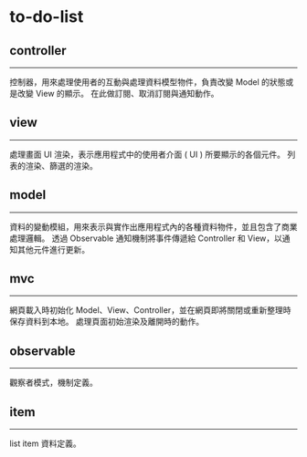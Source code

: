 # to-do-list

## controller

---

控制器，用來處理使用者的互動與處理資料模型物件，負責改變 Model 的狀態或是改變 View 的顯示。
在此做訂閱、取消訂閱與通知動作。

## view

---

處理畫面 UI 渲染，表示應用程式中的使用者介面 ( UI ) 所要顯示的各個元件。
列表的渲染、篩選的渲染。

## model

---

資料的變動模組，用來表示與實作出應用程式內的各種資料物件，並且包含了商業處理邏輯。
透過 Observable 通知機制將事件傳遞給 Controller 和 View，以通知其他元件進行更新。

## mvc

---

網頁載入時初始化 Model、View、Controller，並在網頁即將關閉或重新整理時保存資料到本地。
處理頁面初始渲染及離開時的動作。

## observable

---

觀察者模式，機制定義。

## item

---

list item 資料定義。